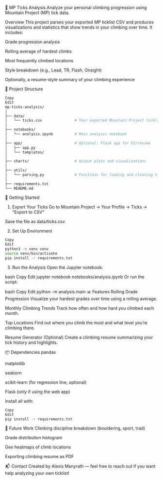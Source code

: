 🧗 MP Ticks Analysis
Analyze your personal climbing progression using Mountain Project (MP) tick data.

Overview
This project parses your exported MP ticklist CSV and produces visualizations and statistics that show trends in your climbing over time. It includes:

Grade progression analysis

Rolling average of hardest climbs

Most frequently climbed locations

Style breakdown (e.g., Lead, TR, Flash, Onsight)

Optionally, a resume-style summary of your climbing experience

📁 Project Structure
```bash
Copy
Edit
mp-ticks-analysis/
│
├── data/
│   └── ticks.csv               # Your exported Mountain Project ticklist
│
├── notebooks/
│   └── analysis.ipynb          # Main analysis notebook
│
├── app/                        # Optional: Flask app for UI/resume
│   ├── app.py
│   └── templates/
│
├── charts/                     # Output plots and visualizations
│
├── utils/
│   └── parsing.py              # Functions for loading and cleaning tick data
│
├── requirements.txt
└── README.md
```
🧰 Getting Started
1. Export Your Ticks
Go to Mountain Project → Your Profile → Ticks → "Export to CSV"

Save the file as data/ticks.csv.

2. Set Up Environment
```bash
Copy
Edit
python3 -m venv venv
source venv/bin/activate
pip install -r requirements.txt
```
3. Run the Analysis
Open the Jupyter notebook:

bash
Copy
Edit
jupyter notebook notebooks/analysis.ipynb
Or run the script:

bash
Copy
Edit
python -m analysis.main
📊 Features
Rolling Grade Progression
Visualize your hardest grades over time using a rolling average.

Monthly Climbing Trends
Track how often and how hard you climbed each month.

Top Locations
Find out where you climb the most and what level you’re climbing there.

Resume Generator (Optional)
Create a climbing resume summarizing your tick history and highlights.

📦 Dependencies
pandas

matplotlib

seaborn

scikit-learn (for regression line, optional)

Flask (only if using the web app)

Install all with:

```bash
Copy
Edit
pip install -r requirements.txt
```

📝 Future Work
Climbing discipline breakdown (bouldering, sport, trad)

Grade distribution histogram

Geo heatmaps of climb locations

Exporting climbing resume as PDF

📬 Contact
Created by Alexis Manyrath — feel free to reach out if you want help analyzing your own ticklist!

